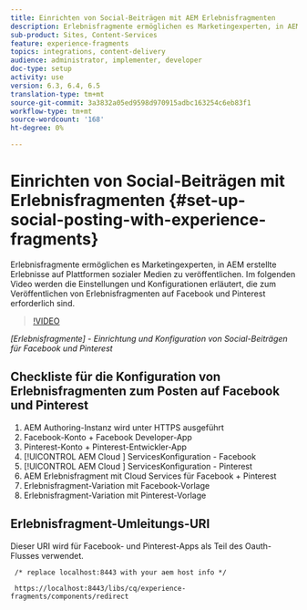 ```yaml
---
title: Einrichten von Social-Beiträgen mit AEM Erlebnisfragmenten
description: Erlebnisfragmente ermöglichen es Marketingexperten, in AEM erstellte Erlebnisse auf Plattformen sozialer Medien zu veröffentlichen. Im folgenden Video werden die Einstellungen und Konfigurationen erläutert, die zum Veröffentlichen von Erlebnisfragmenten auf Facebook und Pinterest erforderlich sind.
sub-product: Sites, Content-Services
feature: experience-fragments
topics: integrations, content-delivery
audience: administrator, implementer, developer
doc-type: setup
activity: use
version: 6.3, 6.4, 6.5
translation-type: tm+mt
source-git-commit: 3a3832a05ed9598d970915adbc163254c6eb83f1
workflow-type: tm+mt
source-wordcount: '168'
ht-degree: 0%

---
```



# Einrichten von Social-Beiträgen mit Erlebnisfragmenten {#set-up-social-posting-with-experience-fragments}

Erlebnisfragmente ermöglichen es Marketingexperten, in AEM erstellte Erlebnisse auf Plattformen sozialer Medien zu veröffentlichen. Im folgenden Video werden die Einstellungen und Konfigurationen erläutert, die zum Veröffentlichen von Erlebnisfragmenten auf Facebook und Pinterest erforderlich sind.

>[!VIDEO](https://video.tv.adobe.com/v/20592/?quality=9&learn=on)

*[Erlebnisfragmente]  - Einrichtung und Konfiguration von Social-Beiträgen für Facebook und Pinterest*

## Checkliste für die Konfiguration von Erlebnisfragmenten zum Posten auf Facebook und Pinterest

1. AEM Authoring-Instanz wird unter HTTPS ausgeführt
2. Facebook-Konto + Facebook Developer-App
3. Pinterest-Konto + Pinterest-Entwickler-App
4. [!UICONTROL AEM Cloud ] ServicesKonfiguration - Facebook
5. [!UICONTROL AEM Cloud ] ServicesKonfiguration - Pinterest
6. AEM Erlebnisfragment mit Cloud Services für Facebook + Pinterest
7. Erlebnisfragment-Variation mit Facebook-Vorlage
8. Erlebnisfragment-Variation mit Pinterest-Vorlage

## Erlebnisfragment-Umleitungs-URI

Dieser URI wird für Facebook- und Pinterest-Apps als Teil des Oauth-Flusses verwendet.

```plain
 /* replace localhost:8443 with your aem host info */

 https://localhost:8443/libs/cq/experience-fragments/components/redirect
```

